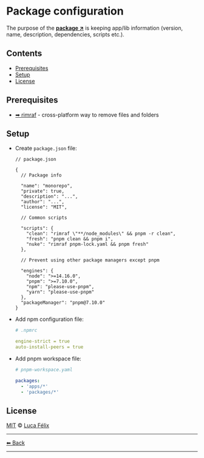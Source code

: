 # Package configuration

The purpose of the **[package ↗](https://docs.npmjs.com/about-packages-and-modules)** is keeping app/lib information (version, name, description, dependencies, scripts etc.).

## Contents

- [Prerequisites](#prerequisites)
- [Setup](#setup)
- [License](#license)

## Prerequisites

- [➡ rimraf](../tools/rimraf.md) - cross-platform way to remove files and folders

## Setup

- Create `package.json` file:

  ```jsonc
  // package.json

  {
    // Package info

    "name": "monorepo",
    "private": true,
    "description": "...",
    "author": "...",
    "license": "MIT",

    // Common scripts

    "scripts": {
      "clean": "rimraf \"**/node_modules\" && pnpm -r clean",
      "fresh": "pnpm clean && pnpm i",
      "nuke": "rimraf pnpm-lock.yaml && pnpm fresh"
    },

    // Prevent using other package managers except pnpm

    "engines": {
      "node": ">=14.16.0",
      "pnpm": ">=7.10.0",
      "npm": "please-use-pnpm",
      "yarn": "please-use-pnpm"
    },
    "packageManager": "pnpm@7.10.0"
  }
  ```

- Add npm configuration file:

  ```yaml
  # .npmrc

  engine-strict = true
  auto-install-peers = true
  ```

- Add pnpm workspace file:

  ```yaml
  # pnpm-workspace.yaml

  packages:
    - 'apps/*'
    - 'packages/*'
  ```

## License

[MIT](../../LICENSE) © [Luca Félix](https://github.com/flixlix)

---

[⬅ Back](../../README.md)

---
